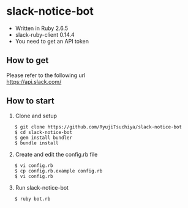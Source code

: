 # slack-notice-bot


- Written in Ruby 2.6.5
- slack-ruby-client 0.14.4
- You need to get an API token 


## How to get 
Please refer to the following url <br>
   https://api.slack.com/

## How to start

1. Clone and setup

```
   $ git clone https://github.com/RyujiTsuchiya/slack-notice-bot
   $ cd slack-notice-bot
   $ gem install bundler 
   $ bundle install 
```
2. Create and edit the config.rb file
```
   $ vi config.rb
   $ cp config.rb.example config.rb
   $ vi config.rb  
```

3. Run slack-notice-bot

```
   $ ruby bot.rb
```
